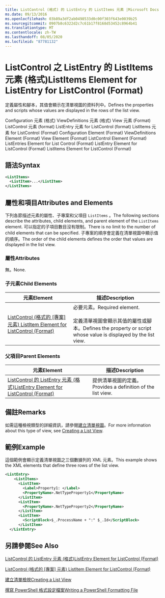 ```yaml
---
title: ListControl (格式) 的 ListEntry 的 ListItems 元素 |Microsoft Docs
ms.date: 09/13/2016
ms.openlocfilehash: 03b89a3df2ab0498533d0c00f303f643e0039b25
ms.sourcegitcommit: 0907b8c6322d2c7c61b17f8168d53452c8964b41
ms.translationtype: MT
ms.contentlocale: zh-TW
ms.lasthandoff: 08/05/2020
ms.locfileid: "87781132"
---
```

# <a name="listitems-element-for-listentry-for-listcontrol-format"></a><span data-ttu-id="d258e-102">ListControl 之 ListEntry 的 ListItems 元素 (格式)</span><span class="sxs-lookup"><span data-stu-id="d258e-102">ListItems Element for ListEntry for ListControl (Format)</span></span>

<span data-ttu-id="d258e-103">定義屬性和腳本，其值會顯示在清單視圖的資料列中。</span><span class="sxs-lookup"><span data-stu-id="d258e-103">Defines the properties and scripts whose values are displayed in the rows of the list view.</span></span>

<span data-ttu-id="d258e-104">Configuration 元素 (格式) ViewDefinitions 元素 (格式) View 元素 (Format) ListControl 元素 (format) ListEntry 元素 for ListControl (format) ListItems 元素 for ListControl (Format) </span><span class="sxs-lookup"><span data-stu-id="d258e-104">Configuration Element (Format) ViewDefinitions Element (Format) View Element (Format) ListControl Element (Format) ListEntries Element for List Control (Format) ListEntry Element for ListControl (Format) ListItems Element for ListControl (Format)</span></span>

## <a name="syntax"></a><span data-ttu-id="d258e-105">語法</span><span class="sxs-lookup"><span data-stu-id="d258e-105">Syntax</span></span>

```xml
<ListItems>
  <ListItem>...</ListItem>
</ListItems>
```

## <a name="attributes-and-elements"></a><span data-ttu-id="d258e-106">屬性和項目</span><span class="sxs-lookup"><span data-stu-id="d258e-106">Attributes and Elements</span></span>

<span data-ttu-id="d258e-107">下列各節描述元素的屬性、子專案和父項目 `ListItems` 。</span><span class="sxs-lookup"><span data-stu-id="d258e-107">The following sections describe the attributes, child elements, and parent element of the `ListItems` element.</span></span> <span data-ttu-id="d258e-108">可以指定的子項目數目沒有限制。</span><span class="sxs-lookup"><span data-stu-id="d258e-108">There is no limit to the number of child elements that can be specified.</span></span> <span data-ttu-id="d258e-109">子專案的順序會定義在清單視圖中顯示值的順序。</span><span class="sxs-lookup"><span data-stu-id="d258e-109">The order of the child elements defines the order that values are displayed in the list view.</span></span>

### <a name="attributes"></a><span data-ttu-id="d258e-110">屬性</span><span class="sxs-lookup"><span data-stu-id="d258e-110">Attributes</span></span>

<span data-ttu-id="d258e-111">無。</span><span class="sxs-lookup"><span data-stu-id="d258e-111">None.</span></span>

### <a name="child-elements"></a><span data-ttu-id="d258e-112">子元素</span><span class="sxs-lookup"><span data-stu-id="d258e-112">Child Elements</span></span>

|<span data-ttu-id="d258e-113">元素</span><span class="sxs-lookup"><span data-stu-id="d258e-113">Element</span></span>|<span data-ttu-id="d258e-114">描述</span><span class="sxs-lookup"><span data-stu-id="d258e-114">Description</span></span>|
|-------------|-----------------|
|<span data-ttu-id="d258e-115">[ListControl (格式的 [專案] 元素) ](./listitem-element-for-listitems-for-listcontrol-format.md)</span><span class="sxs-lookup"><span data-stu-id="d258e-115">[ListItem Element for ListControl (Format)](./listitem-element-for-listitems-for-listcontrol-format.md)</span></span>|<span data-ttu-id="d258e-116">必要元素。</span><span class="sxs-lookup"><span data-stu-id="d258e-116">Required element.</span></span><br /><br /> <span data-ttu-id="d258e-117">定義清單視圖會顯示其值的屬性或腳本。</span><span class="sxs-lookup"><span data-stu-id="d258e-117">Defines the property or script whose value is displayed by the list view.</span></span>|

### <a name="parent-elements"></a><span data-ttu-id="d258e-118">父項目</span><span class="sxs-lookup"><span data-stu-id="d258e-118">Parent Elements</span></span>

|<span data-ttu-id="d258e-119">元素</span><span class="sxs-lookup"><span data-stu-id="d258e-119">Element</span></span>|<span data-ttu-id="d258e-120">描述</span><span class="sxs-lookup"><span data-stu-id="d258e-120">Description</span></span>|
|-------------|-----------------|
|[<span data-ttu-id="d258e-121">ListControl 的 ListEntry 元素 (格式)</span><span class="sxs-lookup"><span data-stu-id="d258e-121">ListEntry Element for ListControl (Format)</span></span>](./listentry-element-for-listcontrol-format.md)|<span data-ttu-id="d258e-122">提供清單視圖的定義。</span><span class="sxs-lookup"><span data-stu-id="d258e-122">Provides a definition of the list view.</span></span>|

## <a name="remarks"></a><span data-ttu-id="d258e-123">備註</span><span class="sxs-lookup"><span data-stu-id="d258e-123">Remarks</span></span>

<span data-ttu-id="d258e-124">如需這種檢視類型的詳細資訊，請參閱[建立清單視圖](./creating-a-list-view.md)。</span><span class="sxs-lookup"><span data-stu-id="d258e-124">For more information about this type of view, see [Creating a List View](./creating-a-list-view.md).</span></span>

## <a name="example"></a><span data-ttu-id="d258e-125">範例</span><span class="sxs-lookup"><span data-stu-id="d258e-125">Example</span></span>

<span data-ttu-id="d258e-126">這個範例會顯示定義清單視圖之三個數據列的 XML 元素。</span><span class="sxs-lookup"><span data-stu-id="d258e-126">This example shows the XML elements that define three rows of the list view.</span></span>

```xml
<ListEntry>
    <ListItems>
      <ListItem>
        <Label>Property1: </Label>
        <PropertyName>.NetTypeProperty1</PropertyName>
      </ListItem>
      <ListItem>
        <PropertyName>.NetTypeProperty2</PropertyName>
      </ListItem>
      <ListItem>
        <ScriptBlock>$_.ProcessName + ":" $_.Id</ScriptBlock>
      </ListItem>
  </ListEntry>
```

## <a name="see-also"></a><span data-ttu-id="d258e-127">另請參閱</span><span class="sxs-lookup"><span data-stu-id="d258e-127">See Also</span></span>

[<span data-ttu-id="d258e-128">ListControl 的 ListEntry 元素 (格式)</span><span class="sxs-lookup"><span data-stu-id="d258e-128">ListEntry Element for ListControl (Format)</span></span>](./listentry-element-for-listcontrol-format.md)

<span data-ttu-id="d258e-129">[ListControl (格式的 [專案] 元素) ](./listitem-element-for-listitems-for-listcontrol-format.md)</span><span class="sxs-lookup"><span data-stu-id="d258e-129">[ListItem Element for ListControl (Format)](./listitem-element-for-listitems-for-listcontrol-format.md)</span></span>

[<span data-ttu-id="d258e-130">建立清單檢視</span><span class="sxs-lookup"><span data-stu-id="d258e-130">Creating a List View</span></span>](./creating-a-list-view.md)

[<span data-ttu-id="d258e-131">撰寫 PowerShell 格式設定檔案</span><span class="sxs-lookup"><span data-stu-id="d258e-131">Writing a PowerShell Formatting File</span></span>](./writing-a-powershell-formatting-file.md)

